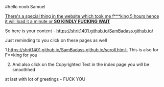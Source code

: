
<html>
#hello noob Samuel 

<u>There's a special thing in the website which took me f***king 5 hours hence it will load it a minute or <b>SO KINDLY FUCKING WAIT</b></u>

So here is your content - https://shrit1401.github.io/SamBadass.github.io/


Just reminding to you click on these pages as well

1.https://shrit1401.github.io/SamBadass.github.io/scroll.html- This is also for F**king for you

2. And also  click on the Copyrighted Text in the index page you will be smoothhed

at last with lot of greetings - FUCK YOU
  
</html>
